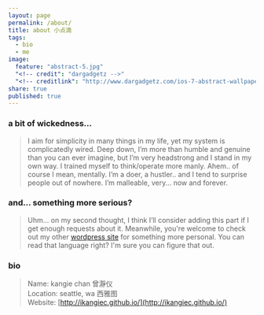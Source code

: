 ```yaml
---
layout: page
permalink: /about/
title: about 小点滴
tags:
  - bio
  - me
image:
  feature: "abstract-5.jpg"
  "<!-- credit": "dargadgetz -->"
  "<!-- creditlink": "http://www.dargadgetz.com/ios-7-abstract-wallpaper-pack-for-iphone-5-and-ipod-touch-retina/ -->"
share: true
published: true
---
```


### a bit of wickedness...

> I aim for simplicity in many things in my life, yet my system is complicatedly wired. Deep down, I’m more than humble and genuine than you can ever imagine, but I’m very headstrong and I stand in my own way. I trained myself to think/operate more manly. Ahem.. of course I mean, mentally. I’m a doer, a hustler.. and I tend to surprise people out of nowhere. I’m malleable, very... now and forever.

### and... something more serious?

> Uhm… on my second thought, I think I’ll consider adding this part if I get enough requests about it. Meanwhile, you're welcome to check out my other [wordpress site](http://myvoice.kangiechan.com/) for something more personal. You can read that language right? I'm sure you can figure that out.

### bio

> Name: kangie chan 曾瀞仪<br>
Location: seattle, wa 西雅图<br>
Website: [http://ikangiec.github.io/](http://ikangiec.github.io/)
